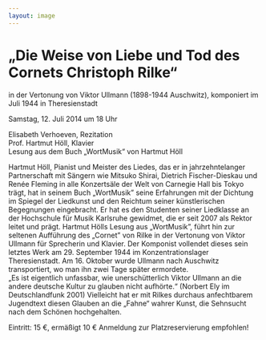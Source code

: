 ```yaml
---
layout: image
---
```


# „Die Weise von Liebe und Tod des Cornets Christoph Rilke“

in der Vertonung von Viktor Ullmann (1898-1944 Auschwitz), komponiert im Juli 1944 in Theresienstadt  

Samstag, 12. Juli 2014 um 18 Uhr

Elisabeth Verhoeven, Rezitation  
Prof. Hartmut Höll, Klavier  
Lesung aus dem Buch „WortMusik“ von Hartmut Höll

Hartmut Höll, Pianist und Meister des Liedes, das er in jahrzehntelanger Partnerschaft mit Sängern wie Mitsuko Shirai, Dietrich Fischer-Dieskau und Renée Fleming in alle Konzertsäle der Welt von Carnegie Hall bis Tokyo trägt, hat in seinem Buch „WortMusik” seine Erfahrungen mit der Dichtung im Spiegel der Liedkunst und den Reichtum seiner künstlerischen Begegnungen eingebracht. Er hat es den Studenten seiner Liedklasse an der Hochschule für Musik Karlsruhe gewidmet, die er seit 2007 als Rektor leitet und prägt. Hartmut Hölls Lesung aus „WortMusik”, führt hin zur seltenen Aufführung des „Cornet” von Rilke in der Vertonung von Viktor Ullmann für Sprecherin und Klavier. Der Komponist vollendet dieses sein letztes Werk am 29. September 1944 im Konzentrationslager Theresienstadt. Am 16. Oktober wurde Ullmann nach Auschwitz transportiert, wo man ihn zwei Tage später ermordete.  
„Es ist eigentlich unfassbar, wie unerschütterlich Viktor Ullmann an die andere deutsche Kultur zu glauben nicht aufhörte.“ (Norbert Ely im Deutschlandfunk 2001) Vielleicht hat er mit Rilkes durchaus anfechtbarem Jugendtext diesen Glauben an die „Fahne“ wahrer Kunst, die Sehnsucht nach dem Schönen hochgehalten.

Eintritt: 15 €, ermäßigt 10 €
Anmeldung zur Platzreservierung empfohlen!
